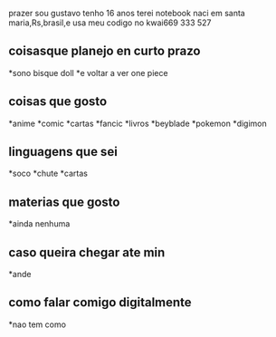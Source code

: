 prazer sou gustavo tenho 16 anos terei notebook naci em santa maria,Rs,brasil,e usa meu codigo no kwai669 333 527

## coisasque planejo en curto prazo
  *sono bisque doll
  *e voltar a ver one piece

## coisas que gosto
   *anime
   *comic
   *cartas
   *fancic
   *livros
   *beyblade
   *pokemon
   *digimon
## linguagens que sei
   *soco
   *chute
   *cartas
## materias que gosto 
   *ainda nenhuma
## caso queira chegar ate min
   *ande
## como falar comigo digitalmente
   *nao tem como
